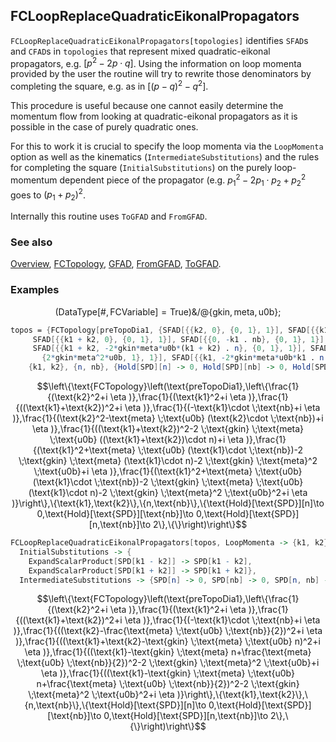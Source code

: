 ## FCLoopReplaceQuadraticEikonalPropagators

`FCLoopReplaceQuadraticEikonalPropagators[topologies]` identifies `SFAD`s and `CFAD`s in `topologies` that represent mixed quadratic-eikonal propagators, e.g. $[p^2 - 2 p \cdot q]$. Using the information on loop momenta provided by the user the routine will try to rewrite those denominators by completing the square, e.g. as in $[(p-q)^2 - q^2]$.

This procedure is useful because one cannot easily determine the momentum flow from looking at quadratic-eikonal propagators as it is possible in the case of purely quadratic ones.

For this to work it is crucial to specify the loop momenta via the `LoopMomenta` option as well as the kinematics (`IntermediateSubstitutions`) and the rules for completing the square (`InitialSubstitutions`) on the purely loop-momentum dependent piece of the propagator (e.g. $p_1^2 - 2 p_1 \cdot p_2 + p_2^2$ goes to $(p_1+p_2)^2$.

Internally this routine uses `ToGFAD` and `FromGFAD`.

### See also

[Overview](Extra/FeynCalc.md), [FCTopology](FCTopology.md), [GFAD](GFAD.md), [FromGFAD](FromGFAD.md), [ToGFAD](ToGFAD.md).

### Examples

$$(\text{DataType}[\#,\text{FCVariable}]=\text{True})\&\text{/@}\{\text{gkin},\text{meta},\text{u0b}\};$$

```mathematica
topos = {FCTopology[preTopoDia1, {SFAD[{{k2, 0}, {0, 1}, 1}], SFAD[{{k1, 0}, {0, 1}, 1}], 
     SFAD[{{k1 + k2, 0}, {0, 1}, 1}], SFAD[{{0, -k1 . nb}, {0, 1}, 1}], SFAD[{{k2, -(meta*u0b*k2 . nb)}, {0, 1}, 1}], 
     SFAD[{{k1 + k2, -2*gkin*meta*u0b*(k1 + k2) . n}, {0, 1}, 1}], SFAD[{{k1, -2*gkin*meta*k1 . n + meta*u0b*k1 . nb}, 
       {2*gkin*meta^2*u0b, 1}, 1}], SFAD[{{k1, -2*gkin*meta*u0b*k1 . n + meta*u0b*k1 . nb}, {2*gkin*meta^2*u0b^2, 1}, 1}]}, 
    {k1, k2}, {n, nb}, {Hold[SPD][n] -> 0, Hold[SPD][nb] -> 0, Hold[SPD][n, nb] -> 2}, {}]}
```

$$\left\{\text{FCTopology}\left(\text{preTopoDia1},\left\{\frac{1}{(\text{k2}^2+i \eta )},\frac{1}{(\text{k1}^2+i \eta )},\frac{1}{((\text{k1}+\text{k2})^2+i \eta )},\frac{1}{(-\text{k1}\cdot \;\text{nb}+i \eta )},\frac{1}{(\text{k2}^2-\text{meta} \;\text{u0b} (\text{k2}\cdot \;\text{nb})+i \eta )},\frac{1}{((\text{k1}+\text{k2})^2-2 \;\text{gkin} \;\text{meta} \;\text{u0b} ((\text{k1}+\text{k2})\cdot n)+i \eta )},\frac{1}{(\text{k1}^2+\text{meta} \;\text{u0b} (\text{k1}\cdot \;\text{nb})-2 \;\text{gkin} \;\text{meta} (\text{k1}\cdot n)-2 \;\text{gkin} \;\text{meta}^2 \;\text{u0b}+i \eta )},\frac{1}{(\text{k1}^2+\text{meta} \;\text{u0b} (\text{k1}\cdot \;\text{nb})-2 \;\text{gkin} \;\text{meta} \;\text{u0b} (\text{k1}\cdot n)-2 \;\text{gkin} \;\text{meta}^2 \;\text{u0b}^2+i \eta )}\right\},\{\text{k1},\text{k2}\},\{n,\text{nb}\},\{\text{Hold}[\text{SPD}][n]\to 0,\text{Hold}[\text{SPD}][\text{nb}]\to 0,\text{Hold}[\text{SPD}][n,\text{nb}]\to 2\},\{\}\right)\right\}$$

```mathematica
FCLoopReplaceQuadraticEikonalPropagators[topos, LoopMomenta -> {k1, k2}, 
  InitialSubstitutions -> {
    ExpandScalarProduct[SPD[k1 - k2]] -> SPD[k1 - k2], 
    ExpandScalarProduct[SPD[k1 + k2]] -> SPD[k1 + k2]}, 
  IntermediateSubstitutions -> {SPD[n] -> 0, SPD[nb] -> 0, SPD[n, nb] -> 0}]
```

$$\left\{\text{FCTopology}\left(\text{preTopoDia1},\left\{\frac{1}{(\text{k2}^2+i \eta )},\frac{1}{(\text{k1}^2+i \eta )},\frac{1}{((\text{k1}+\text{k2})^2+i \eta )},\frac{1}{(-\text{k1}\cdot \;\text{nb}+i \eta )},\frac{1}{((\text{k2}-\frac{\text{meta} \;\text{u0b} \;\text{nb}}{2})^2+i \eta )},\frac{1}{((\text{k1}+\text{k2}-\text{gkin} \;\text{meta} \;\text{u0b} n)^2+i \eta )},\frac{1}{((\text{k1}-\text{gkin} \;\text{meta} n+\frac{\text{meta} \;\text{u0b} \;\text{nb}}{2})^2-2 \;\text{gkin} \;\text{meta}^2 \;\text{u0b}+i \eta )},\frac{1}{((\text{k1}-\text{gkin} \;\text{meta} \;\text{u0b} n+\frac{\text{meta} \;\text{u0b} \;\text{nb}}{2})^2-2 \;\text{gkin} \;\text{meta}^2 \;\text{u0b}^2+i \eta )}\right\},\{\text{k1},\text{k2}\},\{n,\text{nb}\},\{\text{Hold}[\text{SPD}][n]\to 0,\text{Hold}[\text{SPD}][\text{nb}]\to 0,\text{Hold}[\text{SPD}][n,\text{nb}]\to 2\},\{\}\right)\right\}$$